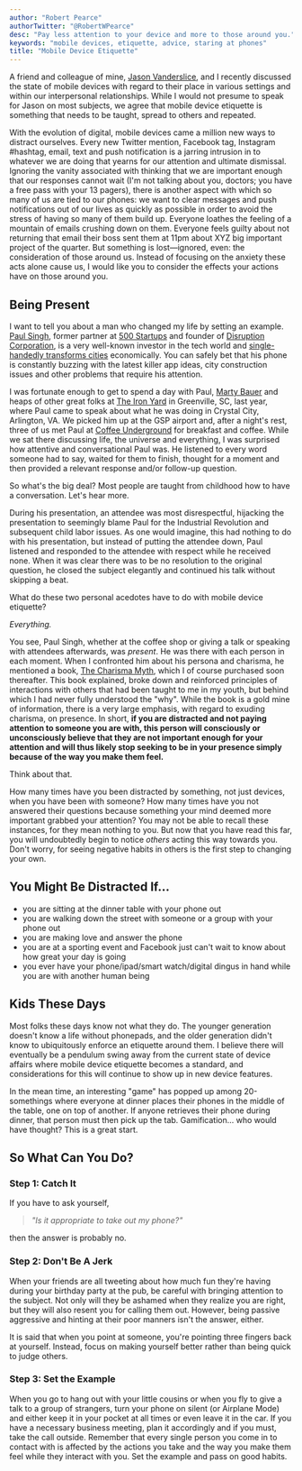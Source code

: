 ```yaml
---
author: "Robert Pearce"
authorTwitter: "@RobertWPearce"
desc: "Pay less attention to your device and more to those around you."
keywords: "mobile devices, etiquette, advice, staring at phones"
title: "Mobile Device Etiquette"
---
```


A friend and colleague of mine, [Jason
Vanderslice](https://www.linkedin.com/in/javanderslice), and I recently
discussed the state of mobile devices with regard to their place in various
settings and within our interpersonal relationships. While I would not presume
to speak for Jason on most subjects, we agree that mobile device etiquette is
something that needs to be taught, spread to others and repeated.

With the evolution of digital, mobile devices came a million new ways to
distract ourselves. Every new Twitter mention, Facebook tag, Instagram #hashtag,
email, text and push notification is a jarring intrusion in to whatever we are
doing that yearns for our attention and ultimate dismissal. Ignoring the vanity
associated with thinking that we are important enough that our responses cannot
wait (I'm not talking about you, doctors; you have a free pass with your 13
pagers), there is another aspect with which so many of us are tied to our
phones: we want to clear messages and push notifications out of our lives as
quickly as possible in order to avoid the stress of having so many of them build
up. Everyone loathes the feeling of a mountain of emails crushing down on them.
Everyone feels guilty about not returning that email their boss sent them at
11pm about XYZ big important project of the quarter. But something is
lost—ignored, even: the consideration of those around us. Instead of focusing on
the anxiety these acts alone cause us, I would like you to consider the effects
your actions have on those around you.

## Being Present

I want to tell you about a man who changed my life by setting an example.
[Paul Singh](https://twitter.com/paulsingh), former partner at [500
Startups](http://500.co) and founder of [Disruption
Corporation](http://www.disruption.vc), is a very well-known investor in the
tech world and [single-handedly transforms
cities](http://www.crystalcity.org/innovative/crystal-tech-fund) economically.
You can safely bet that his phone is constantly buzzing with the latest killer
app ideas, city construction issues and other problems that require his
attention.

I was fortunate enough to get to spend a day with Paul, [Marty
Bauer](https://twitter.com/bauermarty) and heaps of other great folks at [The
Iron Yard](http://theironyard.com) in Greenville, SC, last year, where Paul came
to speak about what he was doing in Crystal City, Arlington, VA. We picked him
up at the GSP airport and, after a night's rest, three of us met Paul at [Coffee
Underground](http://www.coffeeunderground.info) for breakfast and coffee. While
we sat there discussing life, the universe and everything, I was surprised how
attentive and conversational Paul was. He listened to every word someone had to
say, waited for them to finish, thought for a moment and then provided a
relevant response and/or follow-up question.

So what's the big deal? Most people are taught from childhood how to have a
conversation. Let's hear more.

During his presentation, an attendee was most disrespectful, hijacking the
presentation to seemingly blame Paul for the Industrial Revolution and
subsequent child labor issues. As one would imagine, this had nothing to do with
his presentation, but instead of putting the attendee down, Paul listened and
responded to the attendee with respect while he received none. When it was clear
there was to be no resolution to the original question, he closed the subject
elegantly and continued his talk without skipping a beat.

What do these two personal acedotes have to do with mobile device etiquette?

_Everything._

You see, Paul Singh, whether at the coffee shop or giving a talk or speaking
with attendees afterwards, was _present_. He was there with each person in each
moment. When I confronted him about his persona and charisma, he mentioned a
book, [The Charisma Myth](http://www.amazon.com/The-Charisma-Myth-Personal-Magnetism/dp/1591845947),
which I of course purchased soon thereafter. This book explained, broke down and
reinforced principles of interactions with others that had been taught to me in
my youth, but behind which I had never fully understood the "why". While the
book is a gold mine of information, there is a very large emphasis, with regard
to exuding charisma, on presence. In short, **if you are distracted and not
paying attention to someone you are with, this person will consciously or
unconsciously believe that they are not important enough for your attention and
will thus likely stop seeking to be in your presence simply because of the way
you make them feel.**

Think about that.

How many times have you been distracted by something, not just devices, when you
have been with someone? How many times have you not answered their questions
because something your mind deemed more important grabbed your attention? You
may not be able to recall these instances, for they mean nothing to you. But now
that you have read this far, you will undoubtedly begin to notice _others_
acting this way towards you. Don't worry, for seeing negative habits in others
is the first step to changing your own.

## You Might Be Distracted If...

* you are sitting at the dinner table with your phone out
* you are walking down the street with someone or a group with your phone out
* you are making love and answer the phone
* you are at a sporting event and Facebook just can't wait to know about how
  great your day is going
* you ever have your phone/ipad/smart watch/digital dingus in hand while you are
  with another human being

## Kids These Days

Most folks these days know not what they do. The younger generation doesn't know
a life without phonepads, and the older generation didn't know to ubiquitously
enforce an etiquette around them. I believe there will eventually be a pendulum
swing away from the current state of device affairs where mobile device
etiquette becomes a standard, and considerations for this will continue to show
up in new device features.

In the mean time, an interesting "game" has popped up among 20-somethings where
everyone at dinner places their phones in the middle of the table, one on top of
another. If anyone retrieves their phone during dinner, that person must then
pick up the tab. Gamification... who would have thought? This is a great start.

## So What Can You Do?

### Step 1: Catch It

If you have to ask yourself,

> _&quot;Is it appropriate to take out my phone?&quot;_

then the answer is probably no.

### Step 2: Don't Be A Jerk

When your friends are all tweeting about how much fun they're having during your
birthday party at the pub, be careful with bringing attention to the subject.
Not only will they be ashamed when they realize you are right, but they will
also resent you for calling them out. However, being passive aggressive and
hinting at their poor manners isn't the answer, either.

It is said that when you point at someone, you're pointing three fingers back at
yourself. Instead, focus on making yourself better rather than being quick to
judge others.

### Step 3: Set the Example

When you go to hang out with your little cousins or when you fly to give a talk
to a group of strangers, turn your phone on silent (or Airplane Mode) and either
keep it in your pocket at all times or even leave it in the car. If you have a
necessary business meeting, plan it accordingly and if you must, take the call
outside. Remember that every single person you come in to contact with is
affected by the actions you take and the way you make them feel while they
interact with you. Set the example and pass on good habits.
